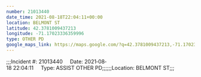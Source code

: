 ```yaml
---
number: 21013440
date_time: 2021-08-18T22:04:11+00:00
location: BELMONT ST
latitude: 42.3781009437213
longitude: -71.17023336359996
type: OTHER PD
google_maps_link: https://maps.google.com/?q=42.3781009437213,-71.17023336359996
---
```


;;;Incident #: 21013440     Date: 2021‐08‐18 22:04:11     Type: ASSIST OTHER PD;;;;;;Location: BELMONT ST;;;
